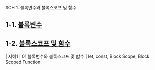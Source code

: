 #CH 1. 블록변수와 블록스코프 및 함수 

## 1-1. [블록변수](./1-1_Block%20Variable.md)

## 1-2. [블록스코프 및 함수]()


| 지혜1 | 01 블록변수와 블록스코프 및 함수 | let, const, Block Scope, Block Scoped Function
